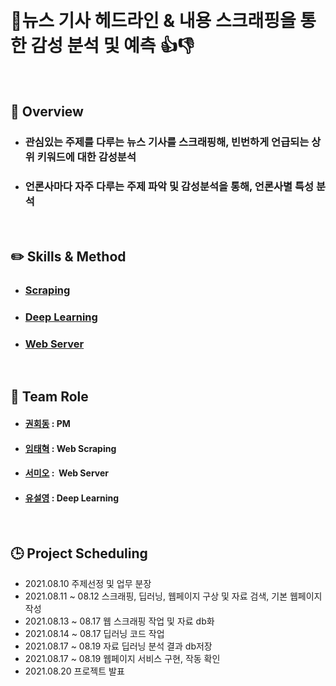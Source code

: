 
&nbsp;
# :newspaper:뉴스 기사 헤드라인 & 내용 스크래핑을 통한 감성 분석 및 예측 :thumbsup::thumbsdown:

&nbsp;
## :eyes: Overview

- ### 관심있는 주제를 다루는 뉴스 기사를 스크래핑해,  빈번하게 언급되는 상위 키워드에 대한 감성분석 

- ### 언론사마다 자주 다루는 주제 파악 및 감성분석을 통해,  언론사별 특성 분석

&nbsp;
## :pencil2: Skills & Method

- ### [Scraping](https://github.com/tecktonik08/Team_Project02/tree/master/scraping )
- ### [Deep Learning](https://github.com/tecktonik08/Team_Project02/tree/master/DL)
- ### [Web Server](https://github.com/tecktonik08/Team_Project02/tree/master/templates)

&nbsp;
## :dancers: Team Role
- #### [권회동](https://github.com/tecktonik08) : PM

- #### [임태혁](https://github.com/creamcheesesteak) : Web Scraping 

- #### [서미오](https://github.com/mmeooo) :  Web Server  

- #### [유설영](https://github.com/junanote) : Deep Learning 

&nbsp;
## :clock3: Project Scheduling

- 2021.08.10          주제선정 및 업무 분장
- 2021.08.11 ~ 08.12  스크래핑, 딥러닝, 웹페이지 구상 및 자료 검색, 기본 웹페이지 작성
- 2021.08.13 ~ 08.17  웹 스크래핑 작업 및 자료 db화
- 2021.08.14 ~ 08.17  딥러닝 코드 작업
- 2021.08.17 ~ 08.19  자료 딥러닝 분석 결과 db저장
- 2021.08.17 ~ 08.19  웹페이지 서비스 구현, 작동 확인
- 2021.08.20          프로젝트 발표
